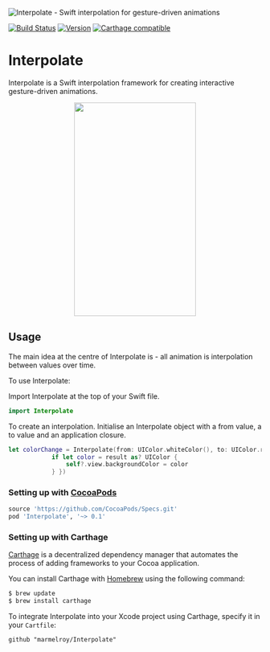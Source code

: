 ![Interpolate - Swift interpolation for gesture-driven animations](https://cloud.githubusercontent.com/assets/889949/14937965/8b70c90a-0f16-11e6-972a-0ffa39df3e3d.png)

[![Build Status](https://travis-ci.org/marmelroy/Interpolate.svg?branch=master)](https://travis-ci.org/marmelroy/PeekPop) [![Version](http://img.shields.io/cocoapods/v/Interpolate.svg)](http://cocoapods.org/?q=PeekPop)
[![Carthage compatible](https://img.shields.io/badge/Carthage-compatible-4BC51D.svg?style=flat)](https://github.com/Carthage/Carthage)

# Interpolate
Interpolate is a Swift interpolation framework for creating interactive gesture-driven animations.

<p align="center"><img src="http://i.giphy.com/l4HobBq7BD6xKKGBi.gif" width="242" height="425"/></p>

## Usage

The main idea at the centre of Interpolate is - all animation is interpolation between values over time.    

To use Interpolate:

Import Interpolate at the top of your Swift file.

```swift
import Interpolate
```

To create an interpolation. Initialise an Interpolate object with a from value, a to value and an application closure. 

```swift
let colorChange = Interpolate(from: UIColor.whiteColor(), to: UIColor.redColor(), apply: { [weak self] (result) in
            if let color = result as? UIColor {
                self?.view.backgroundColor = color
            } })
```



### Setting up with [CocoaPods](http://cocoapods.org/?q=Interpolate)
```ruby
source 'https://github.com/CocoaPods/Specs.git'
pod 'Interpolate', '~> 0.1'
```

### Setting up with Carthage

[Carthage](https://github.com/Carthage/Carthage) is a decentralized dependency manager that automates the process of adding frameworks to your Cocoa application.

You can install Carthage with [Homebrew](http://brew.sh/) using the following command:

```bash
$ brew update
$ brew install carthage
```

To integrate Interpolate into your Xcode project using Carthage, specify it in your `Cartfile`:

```ogdl
github "marmelroy/Interpolate"
```
